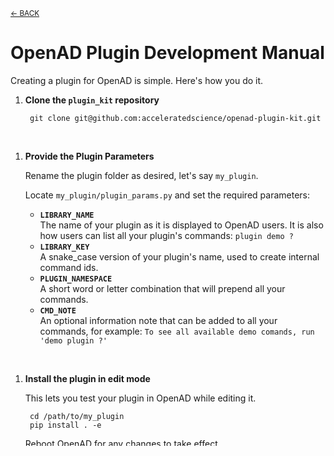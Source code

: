 <sub>[&larr; BACK](./README.md#openad)</sub>

# OpenAD Plugin Development Manual

Creating a plugin for OpenAD is simple. Here's how you do it.

1. **Clone the `plugin_kit` repository**

        git clone git@github.com:acceleratedscience/openad-plugin-kit.git

<br>

1. **Provide the Plugin Parameters**
    
    Rename the plugin folder as desired, let's say `my_plugin`.

    Locate `my_plugin/plugin_params.py` and set the required parameters:

    - **`LIBRARY_NAME`**<br>
        The name of your plugin as it is displayed to OpenAD users. It is also how users can list all your plugin's commands: `plugin demo ?`
        <br>
    - **`LIBRARY_KEY`**<br>
        A snake_case version of your plugin's name, used to create internal command ids.
        <br>
    - **`PLUGIN_NAMESPACE`**<br>
        A short word or letter combination that will prepend all your commands.
        <br>
    - **`CMD_NOTE`**<br>
        An optional information note that can be added to all your commands, for example: `To see all available demo comands, run 'demo plugin ?'`

<br>

1. **Install the plugin in edit mode**
    
    This lets you test your plugin in OpenAD while editing it.

        cd /path/to/my_plugin
        pip install . -e
    
    Reboot OpenAD for any changes to take effect.

        reboot

<br>

1. **Copy the hello_world command folder**

    Rename it to a snake_case name for your command, let's say `my_first_command`.

<br>

1. **Find the plugin file: `/my_plugin/my_first_command/command.py`**

    Rename this file to a snake_case name for your command and insert your own functionality. The file is self-explanatory.

<br>

1. **Build your command**
   
   The command is constructed by `statements.append()` using [pyparsing](https://github.com/pyparsing/pyparsing/).
   
   Every word in your command will be represented by a pyparsing object in `/my_plugin/command/plugin_grammar.py`.
   
   For regular words, this is as simple as `py.CaselessKeyword('hello')` while single characters are represented as `py.Literal('*')`. For more advanced types like lists, molecule identifiers, optional quotes and more, we provide a ready-made library with pyparsing building blocks:

   [GRAMMAR DEFINITIONS](https://github.com/acceleratedscience/open-ad-toolkit/tree/main/openad/core/grammar_def.py) 

   For more advanced requirements, you can find the list of pyparsing types in the [pyparsing documentation](https://pyparsing-docs.readthedocs.io/en/latest/pyparsing.html).

<br>

1. **Publish your repository on GitHub**

<br>

1. **Install your plugin**
    
    First uninstall the developemnt version.

        pip uninstall my_plugin
    
    Then install the plugin from GitHub.

        pip install git+https://github.com/my_username/my_plugin.git
